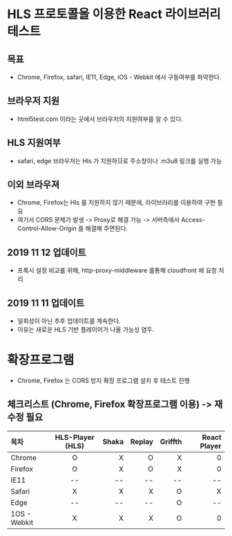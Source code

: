 # HLS 프로토콜을 이용한 React 라이브러리 테스트 

## 목표 
- Chrome, Firefox, safari, IE11, Edge, iOS - Webkit 에서 구동여부를 파악한다. 

## 브라우저 지원 
- html5test.com 이라는 곳에서 브라우저의 지원여부를 알 수 있다.

## HLS 지원여부 
- safari, edge 브라우저는 Hls 가 지원하므로 주소창이나 .m3u8 링크를 실행 가능 

## 이외 브라우져 
- Chrome, Firefox는 Hls 를 지원하지 않기 때문에, 라이브러리를 이용하여 구현 필요
- 여기서 CORS 문제가 발생 -> Proxy로 해결 가능 -> 서버측에서 Access-Control-Allow-Origin 를 해결해 주면된다. 


## 2019 11 12 업데이트
- 프록시 설정 비교를 위해, http-proxy-middleware 를통해 cloudfront 에 요청 처리


## 2019 11 11 업데이트 
- 일회성이 아닌 추후 업데이트를 계속한다.
- 이유는 새로운 HLS 기반 플레이어가 나올 가능성 염두.

# 확장프로그램 
- Chrome, Firefox 는  CORS 방지 확장 프로그램 설치 후 테스트 진행 



## 체크리스트 (Chrome, Firefox 확장프로그램 이용) -> 재수정 필요
| 목차 | HLS-Player (HLS) | Shaka | Replay | Griffth | React Player  |
|:--------|:--------:|--------:|--------:|--------:|--------:|
| Chrome | O | X | O | X | 0 |
| Firefox | O | X | O |X | 0 |
| IE11 | -- | -- | -- | -- | -- |
| Safari | X | X | X | O | X |
| Edge | -- | -- | -- | O | -- |
| 1OS - Webkit | X | X | X | O | 0 |

